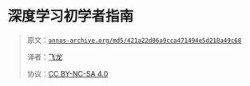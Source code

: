 # 深度学习初学者指南

> 原文：[`annas-archive.org/md5/421a22d06a9cca471494e5d218a49c68`](https://annas-archive.org/md5/421a22d06a9cca471494e5d218a49c68)
> 
> 译者：[飞龙](https://github.com/wizardforcel)
> 
> 协议：[CC BY-NC-SA 4.0](http://creativecommons.org/licenses/by-nc-sa/4.0/)